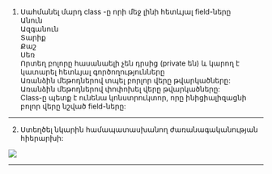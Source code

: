 1. Սահմանել մարդ class -ը որի մեջ լինի հետևյալ field-ները <br>
Անուն <br>
Ազգանուն<br>
Տարիք <br>
Քաշ<br>
Սեռ<br>
Որտեղ բոլորը հասանաելի չեն դրսից (private են) և կարող է կատարել հետևյալ գործողությունները <br>
Առանձին մեթոդներով տպել բորլոր վերը թվարկածները:<br>
Առանձին մեթոդներով փոփոխել վերը թվարկածները:<br>
Class-ը պետք է ունենա կոնստրուկտոր, որը ինիցիալիզացնի բոլոր վերը նշված field-ները:<br>


------------------------------

2. Ստեղծել նկարին համապատասխանող ժառանագականության հիերարխի:

<img src='https://img-16.ccm2.net/NJ7Yzk1EwaYvT0H_otvLTZh5BK4=/506e368f623744669396580451bd6587/ccm-encyclopedia/poo-images-animaux.gif'>


-------------------------------
